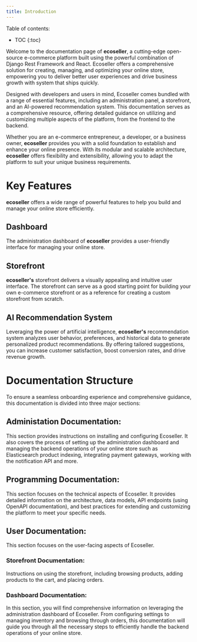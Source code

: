 ```yaml
---
title: Introduction
---
```


Table of contents:
* TOC
{:toc}

Welcome to the documentation page of **ecoseller**, a cutting-edge open-source e-commerce platform built using the powerful combination of Django Rest Framework and React. Ecoseller offers a comprehensive solution for creating, managing, and optimizing your online store, empowering you to deliver better user experiences and drive business growth with system that ships quickly.

Designed with developers and users in mind, Ecoseller comes bundled with a range of essential features, including an administration panel, a storefront, and an AI-powered recommendation system. This documentation serves as a comprehensive resource, offering detailed guidance on utilizing and customizing multiple aspects of the platform, from the frontend to the backend.

Whether you are an e-commerce entrepreneur, a developer, or a business owner, **ecoseller** provides you with a solid foundation to establish and enhance your online presence. With its modular and scalable architecture, **ecoseller** offers flexibility and extensibility, allowing you to adapt the platform to suit your unique business requirements.

# Key Features
**ecoseller** offers a wide range of powerful features to help you build and manage your online store efficiently.
## Dashboard
The administration dashboard of **ecoseller** provides a user-friendly interface for managing your online store.

## Storefront
**ecoseller's** storefront delivers a visually appealing and intuitive user interface. The storefront can serve as a good starting point for building your own e-commerce storefront or as a reference for creating a custom storefront from scratch.

## AI Recommendation System
Leveraging the power of artificial intelligence, **ecoseller's** recommendation system analyzes user behavior, preferences, and historical data to generate personalized product recommendations. By offering tailored suggestions, you can increase customer satisfaction, boost conversion rates, and drive revenue growth. 

# Documentation Structure

To ensure a seamless onboarding experience and comprehensive guidance, this documentation is divided into three major sections:

## Administation Documentation:
This section provides instructions on installing and configuring Ecoseller. It also covers the process of setting up the administration dashboard and managing the backend operations of your online store such as Elasticsearch product indexing, integrating payment gateways, working with the notification API and more.

## Programming Documentation:
This section focuses on the technical aspects of Ecoseller. It provides detailed information on the architecture, data models, API endpoints (using OpenAPI documentation), and best practices for extending and customizing the platform to meet your specific needs.

## User Documentation:
This section focuses on the user-facing aspects of Ecoseller.
### Storefront Documentation: 
 Instructions on using the storefront, including browsing products, adding products to the cart, and placing orders.
### Dashboard Documentation: 
In this section, you will find comprehensive information on leveraging the administration dashboard of Ecoseller. From configuring settings to managing inventory and browsing through orders, this documentation will guide you through all the necessary steps to efficiently handle the backend operations of your online store.



